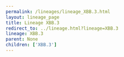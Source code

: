 ```yaml
---
permalink: /lineages/lineage_XBB.3.html
layout: lineage_page
title: Lineage XBB.3
redirect_to: ../lineage.html?lineage=XBB.3
lineage: XBB.3
parent: None
children: ['XBB.3']
---
```

